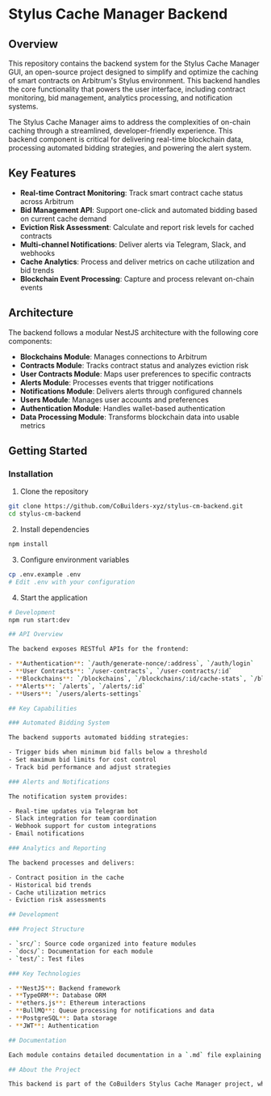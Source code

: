 # Stylus Cache Manager Backend

## Overview

This repository contains the backend system for the Stylus Cache Manager GUI, an open-source project designed to simplify and optimize the caching of smart contracts on Arbitrum's Stylus environment. This backend handles the core functionality that powers the user interface, including contract monitoring, bid management, analytics processing, and notification systems.

The Stylus Cache Manager aims to address the complexities of on-chain caching through a streamlined, developer-friendly experience. This backend component is critical for delivering real-time blockchain data, processing automated bidding strategies, and powering the alert system.

## Key Features

- **Real-time Contract Monitoring**: Track smart contract cache status across Arbitrum
- **Bid Management API**: Support one-click and automated bidding based on current cache demand
- **Eviction Risk Assessment**: Calculate and report risk levels for cached contracts
- **Multi-channel Notifications**: Deliver alerts via Telegram, Slack, and webhooks
- **Cache Analytics**: Process and deliver metrics on cache utilization and bid trends
- **Blockchain Event Processing**: Capture and process relevant on-chain events

## Architecture

The backend follows a modular NestJS architecture with the following core components:

- **Blockchains Module**: Manages connections to Arbitrum
- **Contracts Module**: Tracks contract status and analyzes eviction risk
- **User Contracts Module**: Maps user preferences to specific contracts
- **Alerts Module**: Processes events that trigger notifications
- **Notifications Module**: Delivers alerts through configured channels
- **Users Module**: Manages user accounts and preferences
- **Authentication Module**: Handles wallet-based authentication
- **Data Processing Module**: Transforms blockchain data into usable metrics

## Getting Started

### Installation

1. Clone the repository

```bash
git clone https://github.com/CoBuilders-xyz/stylus-cm-backend.git
cd stylus-cm-backend
```

2. Install dependencies

```bash
npm install
```

3. Configure environment variables

```bash
cp .env.example .env
# Edit .env with your configuration
```

4. Start the application

```bash
# Development
npm run start:dev

## API Overview

The backend exposes RESTful APIs for the frontend:

- **Authentication**: `/auth/generate-nonce/:address`, `/auth/login`
- **User Contracts**: `/user-contracts`, `/user-contracts/:id`
- **Blockchains**: `/blockchains`, `/blockchains/:id/cache-stats`, `/blockchains/:id/bid-trends`
- **Alerts**: `/alerts`, `/alerts/:id`
- **Users**: `/users/alerts-settings`

## Key Capabilities

### Automated Bidding System

The backend supports automated bidding strategies:

- Trigger bids when minimum bid falls below a threshold
- Set maximum bid limits for cost control
- Track bid performance and adjust strategies

### Alerts and Notifications

The notification system provides:

- Real-time updates via Telegram bot
- Slack integration for team coordination
- Webhook support for custom integrations
- Email notifications

### Analytics and Reporting

The backend processes and delivers:

- Contract position in the cache
- Historical bid trends
- Cache utilization metrics
- Eviction risk assessments

## Development

### Project Structure

- `src/`: Source code organized into feature modules
- `docs/`: Documentation for each module
- `test/`: Test files

### Key Technologies

- **NestJS**: Backend framework
- **TypeORM**: Database ORM
- **ethers.js**: Ethereum interactions
- **BullMQ**: Queue processing for notifications and data
- **PostgreSQL**: Data storage
- **JWT**: Authentication

## Documentation

Each module contains detailed documentation in a `.md` file explaining its purpose, features, and implementation details. For comprehensive documentation, check the respective module folders.

## About the Project

This backend is part of the CoBuilders Stylus Cache Manager project, which received an [ARB grant](https://arbitrum.questbook.app/dashboard/?proposalId=67489c3d90449961f516e735&ref=blog.arbitrum.io&grantId=671a105a2047c84bb8a73770&chainId=10) to develop an open-source GUI for Arbitrum's Cache Manager with automated bidding, real-time alerts, and usage insights.
```
